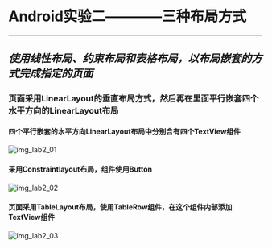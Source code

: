 # Android实验二————三种布局方式
---
## ***使用线性布局、约束布局和表格布局，以布局嵌套的方式完成指定的页面***
### 页面采用LinearLayout的垂直布局方式，然后再在里面平行嵌套四个水平方向的LinearLayout布局
#### 四个平行嵌套的水平方向LinearLayout布局中分别含有四个TextView组件
![img_lab2_01](https://github.com/Saberalter123/lab2/images/img_lab2_01)
#### 采用Constraintlayout布局，组件使用Button
![img_lab2_02](https://github.com/Saberalter123/lab2/images/img_lab2_02)
#### 页面采用TableLayout布局，使用TableRow组件，在这个组件内部添加TextView组件
![img_lab2_03](https://github.com/Saberalter123/lab2/images/img_lab2_03)

